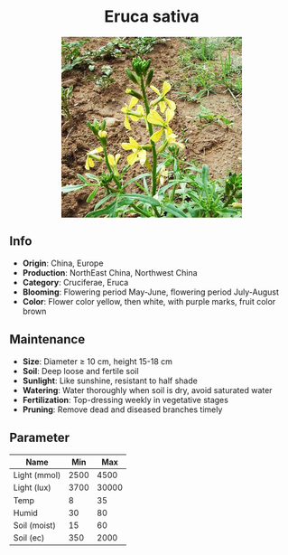 <h1 align='center'>Eruca sativa</h1>
<p align="center">
    <img 
        align='center'
        width='320'
        src="../images/eruca sativa.png" 
        alt='Eruca sativa' />
</p>

## Info

 - **Origin**: China, Europe
 - **Production**: NorthEast China, Northwest China
 - **Category**: Cruciferae, Eruca
 - **Blooming**: Flowering period May-June, flowering period July-August
 - **Color**: Flower color yellow, then white, with purple marks, fruit color brown

## Maintenance

 - **Size**: Diameter ≥ 10 cm, height 15-18 cm
 - **Soil**: Deep loose and fertile soil
 - **Sunlight**: Like sunshine, resistant to half shade
 - **Watering**: Water thoroughly when soil is dry, avoid saturated water
 - **Fertilization**: Top-dressing weekly in vegetative stages
 - **Pruning**: Remove dead and diseased branches timely

## Parameter

| Name         | Min  | Max   |
|--------------|------|-------|
| Light (mmol) | 2500 | 4500  |
| Light (lux)  | 3700 | 30000 |
| Temp         | 8    | 35    |
| Humid        | 30   | 80    |
| Soil (moist) | 15   | 60    |
| Soil (ec)    | 350  | 2000  |